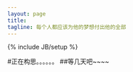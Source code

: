 ```yaml
---
layout: page
title: 
tagline: 每个人都应该为他的梦想付出他的全部
---
```

{% include JB/setup %}

#正在构思。。。。。。
##等几天吧~~~~

<script type="text/javascript">
(function(){
var url = "http://widget.weibo.com/distribution/comments.php?width=0&url=http%3A%2F%2Fblog.xujialiang.net&fontsize=14&skin=8&ralateuid=1269468853&iframskin=8&dpc=1";
var str1='<iframe id=&quot;WBCommentFrame&quot; src=&quot;';
document.write(str1 + url + '" scrolling="no" frameborder="0" style="width:100%"></iframe>');
})();
</script>
<script src="http://tjs.sjs.sinajs.cn/open/widget/js/widget/comment.js" type="text/javascript" charset="utf-8"></script>
<script type="text/javascript">
window.WBComment.init({
    "id": "WBCommentFrame"
});
</script>